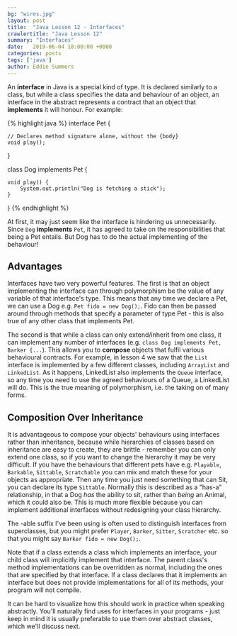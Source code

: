 ```yaml
---
bg: "wires.jpg"
layout: post
title:  "Java Lesson 12 - Interfaces"
crawlertitle: "Java Lesson 12"
summary: "Interfaces"
date:   2019-06-04 18:00:00 +0000
categories: posts
tags: ['java']
author: Eddie Summers
---
```


An **interface** in Java is a special kind of type. It is declared similarly to a class, but while a class specifies the data and behaviour of an object, an interface in the abstract represents a contract that an object that **implements** it will honour. For example:

{% highlight java %}
interface Pet {

    // Declares method signature alone, without the {body}
    void play();
}

class Dog implements Pet {

    void play() {
        System.out.println("Dog is fetching a stick");
    }
}
{% endhighlight %}

At first, it may just seem like the interface is hindering us unnecessarily. Since `Dog` **implements** `Pet`, it has agreed to take on the responsibilities that being a Pet entails. But Dog has to do the actual implementing of the behaviour!

## Advantages

Interfaces have two very powerful features. The first is that an object implementing the interface can through polymorphism be the value of any variable of that interface's type. This means that any time we declare a Pet, we can use a Dog e.g. `Pet fido = new Dog();`. Fido can then be passed around through methods that specify a parameter of type Pet - this is also true of any other class that implements Pet.

The second is that while a class can only extend/inherit from one class, it can implement any number of interfaces (e.g. `class Dog implements Pet, Barker {...`). This allows you to **compose** objects that fulfil various behavioural contracts. For example, in lesson 4 we saw that the `List` interface is implemented by a few different classes, including `ArrayList` and `LinkedList`. As it happens, LinkedList also implements the `Queue` interface, so any time you need to use the agreed behaviours of a Queue, a LinkedList will do. This is the true meaning of polymorphism, i.e. the taking on of many forms.

## Composition Over Inheritance

It is advantageous to compose your objects' behaviours using interfaces rather than inheritance, because while hierarchies of classes based on inheritance are easy to create, they are brittle - remember you can only extend one class, so if you want to change the hierarchy it may be very difficult. If you have the behaviours that different pets have e.g. `Playable`, `Barkable`, `Sittable`, `Scratchable` you can mix and match these for your objects as appropriate. Then any time you just need something that can Sit, you can declare its type `Sittable`. Normally this is described as a "has-a" relationship, in that a Dog _has_ the ability to sit, rather than _being_ an Animal, which it could also be. This is much more flexible because you can implement additional interfaces without redesigning your class hierarchy.

The -able suffix I've been using is often used to distinguish interfaces from superclasses, but you might prefer `Player`, `Barker`, `Sitter`, `Scratcher` etc. so that you might say `Barker fido = new Dog();`.

Note that if a class extends a class which implements an interface, your child class will implicitly implement that interface. The parent class's method implementations can be overridden as normal, including the ones that are specified by that interface. If a class declares that it implements an interface but does not provide implementations for all of its methods, your program will not compile.

It can be hard to visualize how this should work in practice when speaking abstractly. You'll naturally find uses for interfaces in your programs - just keep in mind it is usually preferable to use them over abstract classes, which we'll discuss next.